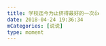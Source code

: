 ```yaml
---
title: 学校迄今为止挤得最好的一次👍
date: 2018-04-24 19:36:34
mCategories: [说说]
type: moment
---
```


<div id="pics-20180424193634"></div>

<script src="/lib/moment/pics.js"></script>
<script>
var data = [
    {"link": "2018-04-24_000000.jpeg", "type": "shuoshuo"}
];
picsRender(data, "pics-20180424193634");
</script>
